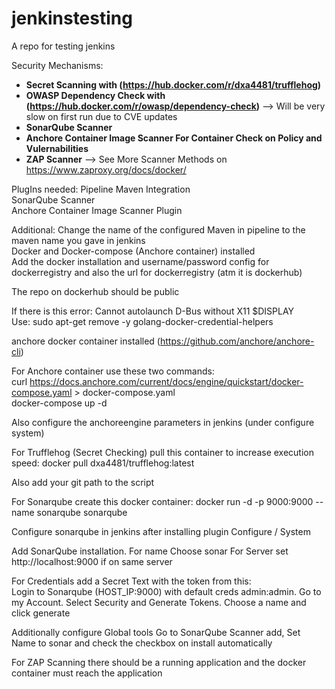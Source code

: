 # jenkinstesting
A repo for testing jenkins


Security Mechanisms:
*  **Secret Scanning with (https://hub.docker.com/r/dxa4481/trufflehog)**
*  **OWASP Dependency Check with (https://hub.docker.com/r/owasp/dependency-check)** --> Will be very slow on first run due to CVE updates
*  **SonarQube Scanner**
*  **Anchore Container Image Scanner For Container Check on Policy and Vulernabilities**
*  **ZAP Scanner** --> See More Scanner Methods on https://www.zaproxy.org/docs/docker/



PlugIns needed:
Pipeline Maven Integration<br/>
SonarQube Scanner<br/>
Anchore Container Image Scanner Plugin<br/>


Additional:
Change the name of the configured Maven in pipeline to the maven name you gave in jenkins<br/>
Docker and Docker-compose (Anchore container) installed<br/>
Add the docker installation and username/password config for dockerregistry and also the url for dockerregistry (atm it is dockerhub)

The repo on dockerhub should be public

If there is this error: Cannot autolaunch D-Bus without X11 $DISPLAY<br/>
Use: sudo apt-get remove -y golang-docker-credential-helpers

anchore docker container installed (https://github.com/anchore/anchore-cli)<br/>

For Anchore container use these two commands:<br/>
curl https://docs.anchore.com/current/docs/engine/quickstart/docker-compose.yaml > docker-compose.yaml<br/>
docker-compose up -d

Also configure the anchoreengine parameters in jenkins (under configure system)


For Trufflehog (Secret Checking) pull this container to increase execution speed:
docker pull dxa4481/trufflehog:latest

Also add your git path to the script


For Sonarqube create this docker container:
docker run -d -p 9000:9000 --name sonarqube sonarqube

Configure sonarqube in jenkins after installing plugin
Configure / System

Add SonarQube installation. For name Choose sonar
For Server set http://localhost:9000 if on same server

For Credentials add a Secret Text with the token from this:<br/>
Login to Sonarqube (HOST_IP:9000) with default creds admin:admin.
Go to my Account. Select Security and Generate Tokens. Choose a name and click generate

Additionally configure Global tools
Go to SonarQube Scanner add, Set Name to sonar and check the checkbox on install automatically


For ZAP Scanning there should be a running application and the docker container must reach the application
